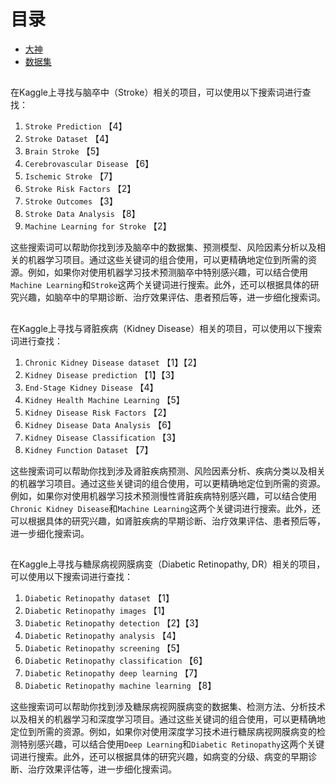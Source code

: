 # 目录

* [大神](06项目复现\04kaggle\01大神/)
* [数据集](06项目复现\04kaggle\02数据集/)








## 
在Kaggle上寻找与脑卒中（Stroke）相关的项目，可以使用以下搜索词进行查找：

1. `Stroke Prediction` 【4】
2. `Stroke Dataset` 【4】
3. `Brain Stroke` 【5】
4. `Cerebrovascular Disease` 【6】
5. `Ischemic Stroke` 【7】
6. `Stroke Risk Factors` 【2】
7. `Stroke Outcomes` 【3】
8. `Stroke Data Analysis` 【8】
9. `Machine Learning for Stroke` 【2】

这些搜索词可以帮助你找到涉及脑卒中的数据集、预测模型、风险因素分析以及相关的机器学习项目。通过这些关键词的组合使用，可以更精确地定位到所需的资源。例如，如果你对使用机器学习技术预测脑卒中特别感兴趣，可以结合使用`Machine Learning`和`Stroke`这两个关键词进行搜索。此外，还可以根据具体的研究兴趣，如脑卒中的早期诊断、治疗效果评估、患者预后等，进一步细化搜索词。


## 
在Kaggle上寻找与肾脏疾病（Kidney Disease）相关的项目，可以使用以下搜索词进行查找：

1. `Chronic Kidney Disease dataset` 【1】【2】
2. `Kidney Disease prediction` 【1】【3】
3. `End-Stage Kidney Disease` 【4】
4. `Kidney Health Machine Learning` 【5】
5. `Kidney Disease Risk Factors` 【2】
6. `Kidney Disease Data Analysis` 【6】
7. `Kidney Disease Classification` 【3】
8. `Kidney Function Dataset` 【7】

这些搜索词可以帮助你找到涉及肾脏疾病预测、风险因素分析、疾病分类以及相关的机器学习项目。通过这些关键词的组合使用，可以更精确地定位到所需的资源。例如，如果你对使用机器学习技术预测慢性肾脏疾病特别感兴趣，可以结合使用`Chronic Kidney Disease`和`Machine Learning`这两个关键词进行搜索。此外，还可以根据具体的研究兴趣，如肾脏疾病的早期诊断、治疗效果评估、患者预后等，进一步细化搜索词。



## 
在Kaggle上寻找与糖尿病视网膜病变（Diabetic Retinopathy, DR）相关的项目，可以使用以下搜索词进行查找：

1. `Diabetic Retinopathy dataset` 【1】
2. `Diabetic Retinopathy images` 【1】
3. `Diabetic Retinopathy detection` 【2】【3】
4. `Diabetic Retinopathy analysis` 【4】
5. `Diabetic Retinopathy screening` 【5】
6. `Diabetic Retinopathy classification` 【6】
7. `Diabetic Retinopathy deep learning` 【7】
8. `Diabetic Retinopathy machine learning` 【8】

这些搜索词可以帮助你找到涉及糖尿病视网膜病变的数据集、检测方法、分析技术以及相关的机器学习和深度学习项目。通过这些关键词的组合使用，可以更精确地定位到所需的资源。例如，如果你对使用深度学习技术进行糖尿病视网膜病变的检测特别感兴趣，可以结合使用`Deep Learning`和`Diabetic Retinopathy`这两个关键词进行搜索。此外，还可以根据具体的研究兴趣，如病变的分级、病变的早期诊断、治疗效果评估等，进一步细化搜索词。

#





